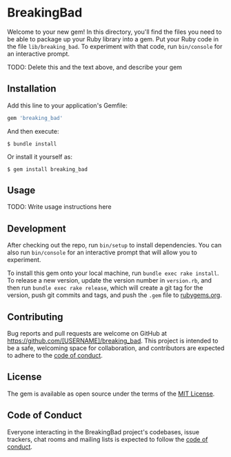 # BreakingBad

Welcome to your new gem! In this directory, you'll find the files you need to be able to package up your Ruby library into a gem. Put your Ruby code in the file `lib/breaking_bad`. To experiment with that code, run `bin/console` for an interactive prompt.

TODO: Delete this and the text above, and describe your gem

## Installation

Add this line to your application's Gemfile:

```ruby
gem 'breaking_bad'
```

And then execute:

    $ bundle install

Or install it yourself as:

    $ gem install breaking_bad

## Usage

TODO: Write usage instructions here

## Development

After checking out the repo, run `bin/setup` to install dependencies. You can also run `bin/console` for an interactive prompt that will allow you to experiment.

To install this gem onto your local machine, run `bundle exec rake install`. To release a new version, update the version number in `version.rb`, and then run `bundle exec rake release`, which will create a git tag for the version, push git commits and tags, and push the `.gem` file to [rubygems.org](https://rubygems.org).

## Contributing

Bug reports and pull requests are welcome on GitHub at https://github.com/[USERNAME]/breaking_bad. This project is intended to be a safe, welcoming space for collaboration, and contributors are expected to adhere to the [code of conduct](https://github.com/[USERNAME]/breaking_bad/blob/master/CODE_OF_CONDUCT.md).


## License

The gem is available as open source under the terms of the [MIT License](https://opensource.org/licenses/MIT).

## Code of Conduct

Everyone interacting in the BreakingBad project's codebases, issue trackers, chat rooms and mailing lists is expected to follow the [code of conduct](https://github.com/[USERNAME]/breaking_bad/blob/master/CODE_OF_CONDUCT.md).
